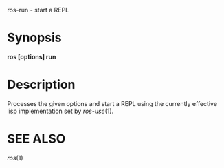 
ros-run - start a REPL
# Synopsis

**ros [options] run**


<!-- # subcommands -->

<!-- somecommand -->
 
<!--   : description. end with a period. -->

# Description

Processes the given options and start a REPL using the currently effective
lisp implementation set by _ros-use_(1).

<!-- # options -->
<!--  -->
<!-- # Environmental Variables -->

# SEE ALSO
_ros_(1)
